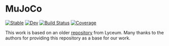 # MuJoCo

[![Stable](https://img.shields.io/badge/docs-stable-blue.svg)](https://JamieMair.github.io/MuJoCo.jl/stable/)
[![Dev](https://img.shields.io/badge/docs-dev-blue.svg)](https://JamieMair.github.io/MuJoCo.jl/dev/)
[![Build Status](https://github.com/JamieMair/MuJoCo.jl/actions/workflows/CI.yml/badge.svg?branch=main)](https://github.com/JamieMair/MuJoCo.jl/actions/workflows/CI.yml?query=branch%3Amain)
[![Coverage](https://codecov.io/gh/JamieMair/MuJoCo.jl/branch/main/graph/badge.svg)](https://codecov.io/gh/JamieMair/MuJoCo.jl)


This work is based on an older [repository](https://github.com/Lyceum/MuJoCo.jl) from Lyceum. Many thanks to the authors for providing this repository as a base for our work.